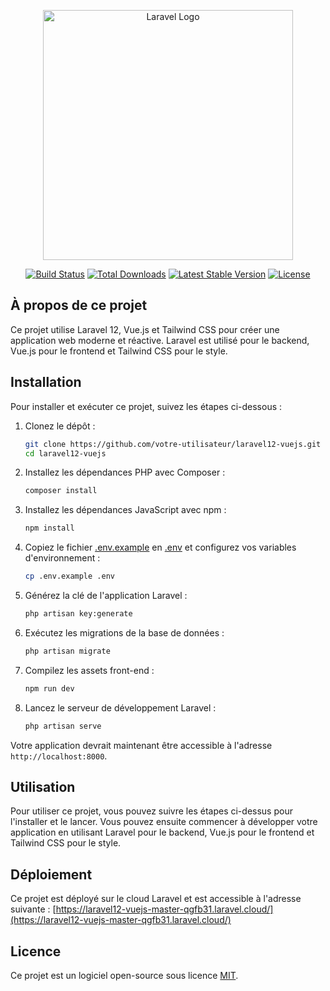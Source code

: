 <p align="center"><a href="https://laravel.com" target="_blank"><img src="https://raw.githubusercontent.com/laravel/art/master/logo-lockup/5%20SVG/2%20CMYK/1%20Full%20Color/laravel-logolockup-cmyk-red.svg" width="400" alt="Laravel Logo"></a></p>

<p align="center">
<a href="https://github.com/laravel/framework/actions"><img src="https://github.com/laravel/framework/workflows/tests/badge.svg" alt="Build Status"></a>
<a href="https://packagist.org/packages/laravel/framework"><img src="https://img.shields.io/packagist/dt/laravel/framework" alt="Total Downloads"></a>
<a href="https://packagist.org/packages/laravel/framework"><img src="https://img.shields.io/packagist/v/laravel/framework" alt="Latest Stable Version"></a>
<a href="https://packagist.org/packages/laravel/framework"><img src="https://img.shields.io/packagist/l/laravel/framework" alt="License"></a>
</p>

## À propos de ce projet

Ce projet utilise Laravel 12, Vue.js et Tailwind CSS pour créer une application web moderne et réactive. Laravel est utilisé pour le backend, Vue.js pour le frontend et Tailwind CSS pour le style.

## Installation

Pour installer et exécuter ce projet, suivez les étapes ci-dessous :

1. Clonez le dépôt :
    ```bash
    git clone https://github.com/votre-utilisateur/laravel12-vuejs.git
    cd laravel12-vuejs
    ```

2. Installez les dépendances PHP avec Composer :
    ```bash
    composer install
    ```

3. Installez les dépendances JavaScript avec npm :
    ```bash
    npm install
    ```

4. Copiez le fichier [.env.example](http://_vscodecontentref_/1) en [.env](http://_vscodecontentref_/2) et configurez vos variables d'environnement :
    ```bash
    cp .env.example .env
    ```

5. Générez la clé de l'application Laravel :
    ```bash
    php artisan key:generate
    ```

6. Exécutez les migrations de la base de données :
    ```bash
    php artisan migrate
    ```

7. Compilez les assets front-end :
    ```bash
    npm run dev
    ```

8. Lancez le serveur de développement Laravel :
    ```bash
    php artisan serve
    ```

Votre application devrait maintenant être accessible à l'adresse `http://localhost:8000`.

## Utilisation

Pour utiliser ce projet, vous pouvez suivre les étapes ci-dessus pour l'installer et le lancer. Vous pouvez ensuite commencer à développer votre application en utilisant Laravel pour le backend, Vue.js pour le frontend et Tailwind CSS pour le style.

## Déploiement

Ce projet est déployé sur le cloud Laravel et est accessible à l'adresse suivante : [https://laravel12-vuejs-master-qgfb31.laravel.cloud/](https://laravel12-vuejs-master-qgfb31.laravel.cloud/)

## Licence

Ce projet est un logiciel open-source sous licence [MIT](https://opensource.org/licenses/MIT).
